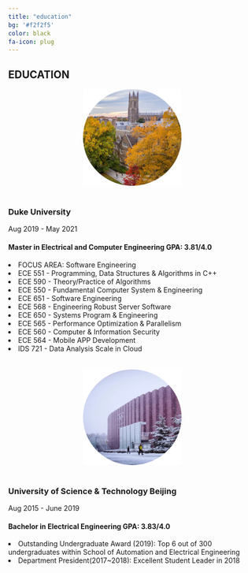 ```yaml
---
title: "education"
bg: '#f2f2f5'
color: black
fa-icon: plug
---
```


<div id="education">
        <h2 class="heading">EDUCATION</h2>
        <div class="education-block">
            <div align="center"> 
                      <img src="img/duke.png" width="200px" />
            </div>
            <br>
            <h3>Duke University</h3>
            <span class="education-date">Aug 2019 - May 2021</span>
            <h4>Master in Electrical and Computer Engineering <span class="education-date">GPA: 3.81/4.0</span></h4>
            <div>
            <li>FOCUS AREA: Software Engineering</li>
            <li>ECE 551 - Programming, Data Structures & Algorithms in C++ </li>
            <li>ECE 590 - Theory/Practice of Algorithms </li>
            <li>ECE 550 - Fundamental Computer System & Engineering </li>
            <li>ECE 651 - Software Engineering</li>
            <li>ECE 568 - Engineering Robust Server Software </li>
            <li>ECE 650 - Systems Program & Engineering </li>
            <li>ECE 565 - Performance Optimization & Parallelism </li>
            <li>ECE 560 - Computer & Information Security</li>
            <li>ECE 564 - Mobile APP Development</li>
            <li>IDS 721  - Data Analysis Scale in Cloud</li>
            </div>
        </div>
        <br><br>
        <div class="education-block">
            <div align="center"> 
                      <img src="img/ustb.png" width="200px" />
            </div>
            <br>
            <h3>University of Science & Technology Beijing</h3>
            <span class="education-date">Aug 2015 - June 2019</span>
            <h4>Bachelor in Electrical Engineering <span class="education-date">GPA: 3.83/4.0</span></h4>
            <li>Outstanding Undergraduate Award (2019): Top 6 out of 300 undergraduates within School of Automation and Electrical Engineering</li>
            <li>Department President(2017~2018): Excellent Student Leader in 2018</li>
        </div>
    </div>




